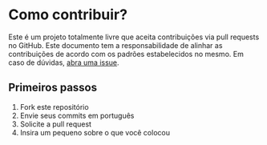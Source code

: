 # Como contribuir?
Este é um projeto totalmente livre que aceita contribuições via pull requests no GitHub. Este documento tem a responsabilidade de alinhar as contribuições de acordo com os padrões estabelecidos no mesmo. Em caso de dúvidas, [abra uma issue](https://github.com/iuricode/estudos-no-frontend/issues/new).

## Primeiros passos
1. Fork este repositório
2. Envie seus commits em português
3. Solicite a pull request
4. Insira um pequeno sobre o que você colocou
